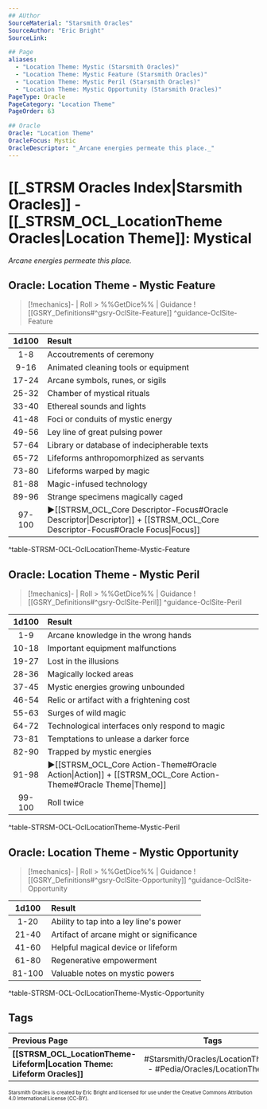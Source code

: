 ```yaml
---
## AUthor
SourceMaterial: "Starsmith Oracles"
SourceAuthor: "Eric Bright"
SourceLink: 

## Page
aliases:
  - "Location Theme: Mystic (Starsmith Oracles)"
  - "Location Theme: Mystic Feature (Starsmith Oracles)"
  - "Location Theme: Mystic Peril (Starsmith Oracles)"
  - "Location Theme: Mystic Opportunity (Starsmith Oracles)"
PageType: Oracle
PageCategory: "Location Theme"
PageOrder: 63

## Oracle
Oracle: "Location Theme"
OracleFocus: Mystic
OracleDescriptor: "_Arcane energies permeate this place._"
---
```

# [[_STRSM Oracles Index|Starsmith Oracles]] - [[_STRSM_OCL_LocationTheme Oracles|Location Theme]]: Mystical
_Arcane energies permeate this place._

## Oracle: Location Theme - Mystic Feature
> [!mechanics]- | Roll > %%GetDice%% | Guidance
> ![[GSRY_Definitions#^gsry-OclSite-Feature]] ^guidance-OclSite-Feature

| 1d100 | Result |
| :---: | :--- |
| 1-8 | Accoutrements of ceremony |
| 9-16 | Animated cleaning tools or equipment |
| 17-24 | Arcane symbols, runes, or sigils |
| 25-32 | Chamber of mystical rituals |
| 33-40 | Ethereal sounds and lights |
| 41-48 | Foci or conduits of mystic energy |
| 49-56 | Ley line of great pulsing power |
| 57-64 | Library or database of indecipherable texts |
| 65-72 | Lifeforms anthropomorphized as servants |
| 73-80 | Lifeforms warped by magic |
| 81-88 | Magic-infused technology |
| 89-96 | Strange specimens magically caged |
| 97-100 | ▶[[STRSM_OCL_Core Descriptor-Focus#Oracle Descriptor\|Descriptor]] + [[STRSM_OCL_Core Descriptor-Focus#Oracle Focus\|Focus]] |
^table-STRSM-OCL-OclLocationTheme-Mystic-Feature

## Oracle: Location Theme - Mystic Peril
> [!mechanics]- | Roll > %%GetDice%% | Guidance
> ![[GSRY_Definitions#^gsry-OclSite-Peril]] ^guidance-OclSite-Peril

| 1d100 | Result |
| :---: | :--- |
| 1-9 | Arcane knowledge in the wrong hands |
| 10-18 | Important equipment malfunctions |
| 19-27 | Lost in the illusions |
| 28-36 | Magically locked areas |
| 37-45 | Mystic energies growing unbounded |
| 46-54 | Relic or artifact with a frightening cost |
| 55-63 | Surges of wild magic |
| 64-72 | Technological interfaces only respond to magic |
| 73-81 | Temptations to unlease a darker force |
| 82-90 | Trapped by mystic energies |
| 91-98 | ▶[[STRSM_OCL_Core Action-Theme#Oracle Action\|Action]] + [[STRSM_OCL_Core Action-Theme#Oracle Theme\|Theme]] |
| 99-100 | Roll twice |
^table-STRSM-OCL-OclLocationTheme-Mystic-Peril

## Oracle: Location Theme - Mystic Opportunity
> [!mechanics]- | Roll > %%GetDice%% | Guidance
> ![[GSRY_Definitions#^gsry-OclSite-Opportunity]] ^guidance-OclSite-Opportunity

| 1d100 | Result |
| :---: | :--- |
| 1-20 | Ability to tap into a ley line's power |
| 21-40 | Artifact of arcane might or significance |
| 41-60 | Helpful magical device or lifeform |
| 61-80 | Regenerative empowerment |
| 81-100 | Valuable notes on mystic powers |
^table-STRSM-OCL-OclLocationTheme-Mystic-Opportunity

## Tags
| Previous Page | Tags | Next Page | 
| :--- | :---: | ---: |
| **[[STRSM_OCL_LocationTheme-Lifeform\|Location Theme: Lifeform Oracles]]** | #Starsmith/Oracles/LocationThemes - #Pedia/Oracles/LocationThemes | **[[STRSM_OCL_LocationTheme-Overgrown\|Location Theme: Overgrown Oracles]]** |

<font size=-2>Starsmith Oracles is created by Eric Bright and licensed for use under the Creative Commons Attribution 4.0 International License (CC-BY).</font>